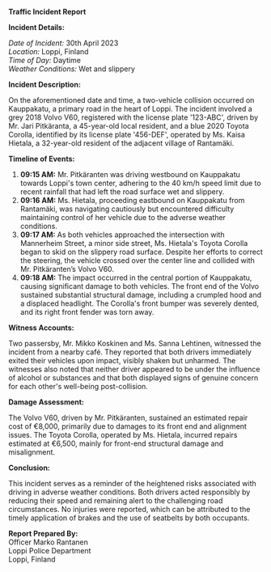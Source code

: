 **Traffic Incident Report**

**Incident Details:**

*Date of Incident:* 30th April 2023  
*Location:* Loppi, Finland  
*Time of Day:* Daytime  
*Weather Conditions:* Wet and slippery

**Incident Description:**

On the aforementioned date and time, a two-vehicle collision occurred on Kauppakatu, a primary road in the heart of Loppi. The incident involved a grey 2018 Volvo V60, registered with the license plate '123-ABC', driven by Mr. Jari Pitkäranta, a 45-year-old local resident, and a blue 2020 Toyota Corolla, identified by its license plate '456-DEF', operated by Ms. Kaisa Hietala, a 32-year-old resident of the adjacent village of Rantamäki.

**Timeline of Events:**

1. **09:15 AM:** Mr. Pitkäranten was driving westbound on Kauppakatu towards Loppi's town center, adhering to the 40 km/h speed limit due to recent rainfall that had left the road surface wet and slippery.
2. **09:16 AM:** Ms. Hietala, proceeding eastbound on Kauppakatu from Rantamäki, was navigating cautiously but encountered difficulty maintaining control of her vehicle due to the adverse weather conditions.
3. **09:17 AM:** As both vehicles approached the intersection with Mannerheim Street, a minor side street, Ms. Hietala's Toyota Corolla began to skid on the slippery road surface. Despite her efforts to correct the steering, the vehicle crossed over the center line and collided with Mr. Pitkäranten’s Volvo V60.
4. **09:18 AM:** The impact occurred in the central portion of Kauppakatu, causing significant damage to both vehicles. The front end of the Volvo sustained substantial structural damage, including a crumpled hood and a displaced headlight. The Corolla's front bumper was severely dented, and its right front fender was torn away.

**Witness Accounts:**

Two passersby, Mr. Mikko Koskinen and Ms. Sanna Lehtinen, witnessed the incident from a nearby café. They reported that both drivers immediately exited their vehicles upon impact, visibly shaken but unharmed. The witnesses also noted that neither driver appeared to be under the influence of alcohol or substances and that both displayed signs of genuine concern for each other's well-being post-collision.

**Damage Assessment:**

The Volvo V60, driven by Mr. Pitkäranten, sustained an estimated repair cost of €8,000, primarily due to damages to its front end and alignment issues. The Toyota Corolla, operated by Ms. Hietala, incurred repairs estimated at €6,500, mainly for front-end structural damage and misalignment.

**Conclusion:**

This incident serves as a reminder of the heightened risks associated with driving in adverse weather conditions. Both drivers acted responsibly by reducing their speed and remaining alert to the challenging road circumstances. No injuries were reported, which can be attributed to the timely application of brakes and the use of seatbelts by both occupants.

**Report Prepared By:**  
Officer Marko Rantanen  
Loppi Police Department  
Loppi, Finland